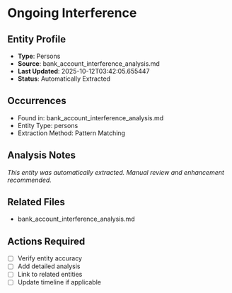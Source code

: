 # Ongoing Interference

## Entity Profile
- **Type**: Persons
- **Source**: bank_account_interference_analysis.md
- **Last Updated**: 2025-10-12T03:42:05.655447
- **Status**: Automatically Extracted

## Occurrences
- Found in: bank_account_interference_analysis.md
- Entity Type: persons
- Extraction Method: Pattern Matching

## Analysis Notes
*This entity was automatically extracted. Manual review and enhancement recommended.*

## Related Files
- bank_account_interference_analysis.md

## Actions Required
- [ ] Verify entity accuracy
- [ ] Add detailed analysis
- [ ] Link to related entities
- [ ] Update timeline if applicable
